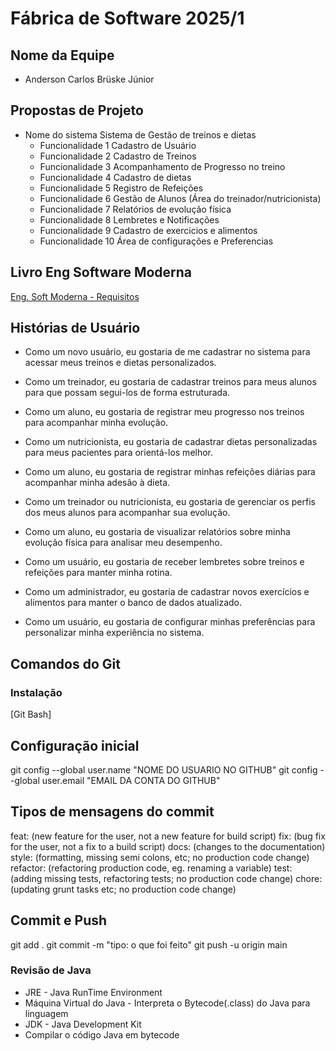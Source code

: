 # Fábrica de Software 2025/1

## Nome da Equipe
- Anderson Carlos Brüske Júnior


## Propostas de Projeto
- Nome do sistema Sistema de Gestão de treinos e dietas
    - Funcionalidade 1 Cadastro de Usuário 
    - Funcionalidade 2 Cadastro de Treinos
    - Funcionalidade 3 Acompanhamento de Progresso no treino
    - Funcionalidade 4 Cadastro de dietas
    - Funcionalidade 5 Registro de Refeições
    - Funcionalidade 6 Gestão de Alunos (Área do treinador/nutricionista)
    - Funcionalidade 7 Relatórios de evolução física
    - Funcionalidade 8 Lembretes e Notificações
    - Funcionalidade 9 Cadastro de exercicios e alimentos
    - Funcionalidade 10 Área de configurações e Preferencias



## Livro Eng Software Moderna
[Eng. Soft Moderna - Requisitos](https://engsoftmoderna.info/cap3.html)

## Histórias de Usuário
- Como um novo usuário, eu gostaria de me cadastrar no sistema para acessar meus treinos e dietas personalizados.

- Como um treinador, eu gostaria de cadastrar treinos para meus alunos para que possam segui-los de forma estruturada.

- Como um aluno, eu gostaria de registrar meu progresso nos treinos para acompanhar minha evolução.

- Como um nutricionista, eu gostaria de cadastrar dietas personalizadas para meus pacientes para orientá-los melhor.

- Como um aluno, eu gostaria de registrar minhas refeições diárias para acompanhar minha adesão à dieta.

- Como um treinador ou nutricionista, eu gostaria de gerenciar os perfis dos meus alunos para acompanhar sua evolução.

- Como um aluno, eu gostaria de visualizar relatórios sobre minha evolução física para analisar meu desempenho.

- Como um usuário, eu gostaria de receber lembretes sobre treinos e refeições para manter minha rotina.

- Como um administrador, eu gostaria de cadastrar novos exercícios e alimentos para manter o banco de dados atualizado.

- Como um usuário, eu gostaria de configurar minhas preferências para personalizar minha experiência no sistema.

## Comandos do Git

### Instalação 
[Git Bash]


## Configuração inicial
git config --global user.name "NOME DO USUARIO NO GITHUB"
git config --global user.email "EMAIL DA CONTA DO GITHUB"


## Tipos de mensagens do commit
feat: (new feature for the user, not a new feature for build script)
fix: (bug fix for the user, not a fix to a build script)
docs: (changes to the documentation)
style: (formatting, missing semi colons, etc; no production code change)
refactor: (refactoring production code, eg. renaming a variable)
test: (adding missing tests, refactoring tests; no production code change)
chore: (updating grunt tasks etc; no production code change)

## Commit e Push
git add .
git commit -m "tipo: o que foi feito"
git push -u origin main

### Revisão de Java

 - JRE - Java RunTime Environment
  - Máquina Virtual do Java - Interpreta o Bytecode(.class) do Java para linguagem 
 - JDK - Java Development Kit
  - Compilar o código Java em bytecode
